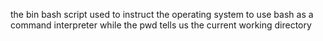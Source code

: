 the bin bash script used to instruct the operating system to use bash as a command interpreter while the pwd tells us the current working directory

